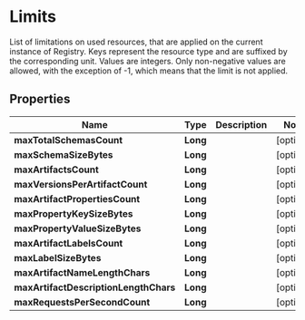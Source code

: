 

# Limits

List of limitations on used resources, that are applied on the current instance of Registry. Keys represent the resource type and are suffixed by the corresponding unit. Values are integers. Only non-negative values are allowed, with the exception of -1, which means that the limit is not applied.

## Properties

| Name | Type | Description | Notes |
|------------ | ------------- | ------------- | -------------|
|**maxTotalSchemasCount** | **Long** |  |  [optional] |
|**maxSchemaSizeBytes** | **Long** |  |  [optional] |
|**maxArtifactsCount** | **Long** |  |  [optional] |
|**maxVersionsPerArtifactCount** | **Long** |  |  [optional] |
|**maxArtifactPropertiesCount** | **Long** |  |  [optional] |
|**maxPropertyKeySizeBytes** | **Long** |  |  [optional] |
|**maxPropertyValueSizeBytes** | **Long** |  |  [optional] |
|**maxArtifactLabelsCount** | **Long** |  |  [optional] |
|**maxLabelSizeBytes** | **Long** |  |  [optional] |
|**maxArtifactNameLengthChars** | **Long** |  |  [optional] |
|**maxArtifactDescriptionLengthChars** | **Long** |  |  [optional] |
|**maxRequestsPerSecondCount** | **Long** |  |  [optional] |



